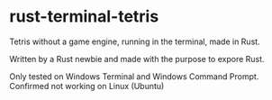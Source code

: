 # rust-terminal-tetris
Tetris without a game engine, running in the terminal, made in Rust.

Written by a Rust newbie and made with the purpose to expore Rust.

Only tested on Windows Terminal and Windows Command Prompt.  
Confirmed not working on Linux (Ubuntu)
